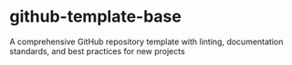 # github-template-base
A comprehensive GitHub repository template with linting, documentation standards, and best practices for new projects
